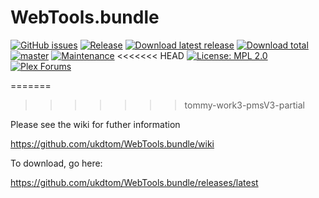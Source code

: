 WebTools.bundle
===============
[![GitHub issues](https://img.shields.io/github/issues/ukdtom/WebTools.bundle.svg?style=flat)](https://github.com/ukdtom/WebTools.bundle/issues)
[![Release](https://img.shields.io/github/release/ukdtom/WebTools.bundle.svg?style=flat)](https://github.com/ukdtom/WebTools.bundle/releases/latest)
[![Download latest release](https://img.shields.io/github/downloads/ukdtom/WebTools.bundle/latest/total.svg)](https://github.com/ukdtom/WebTools.bundle/releases/latest)
[![Download total](https://img.shields.io/github/downloads/ukdtom/WebTools.bundle/total.svg)](https://github.com/ukdtom/WebTools.bundle/releases)
[![master](https://img.shields.io/badge/master-stable-green.svg?maxAge=2592000)]()
[![Maintenance](https://img.shields.io/maintenance/yes/2017.svg)]()
<<<<<<< HEAD
[![License: MPL 2.0](https://img.shields.io/badge/License-MPL%202.0-brightgreen.svg)](https://opensource.org/licenses/MPL-2.0)
[![Plex Forums](https://img.shields.io/badge/Plex%20Forums-WebTools-E5A00D.svg?style=flat-square)](https://forums.plex.tv/discussion/126254)

=======
>>>>>>> tommy-work3-pmsV3-partial


Please see the wiki for futher information

https://github.com/ukdtom/WebTools.bundle/wiki

To download, go here:

https://github.com/ukdtom/WebTools.bundle/releases/latest

